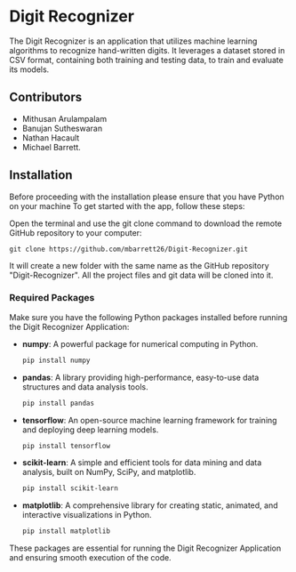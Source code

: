 # Digit Recognizer
The Digit Recognizer is an application that utilizes machine learning algorithms to recognize hand-written digits. It leverages a dataset stored in CSV format, containing both training and testing data, to train and evaluate its models.

## Contributors
- Mithusan Arulampalam
- Banujan Sutheswaran
- Nathan Hacault
- Michael Barrett.


## Installation
Before proceeding with the installation please ensure that you have Python on your machine
To get started with the app, follow these steps:

Open the terminal and use the git clone command to download the remote GitHub repository to your computer:
```
git clone https://github.com/mbarrett26/Digit-Recognizer.git
```
It will create a new folder with the same name as the GitHub repository "Digit-Recognizer". All the project files and git data will be cloned into it.


### Required Packages
Make sure you have the following Python packages installed before running the Digit Recognizer Application:
<br/>
- **numpy**: A powerful package for numerical computing in Python.
  ```bash
  pip install numpy
- **pandas**: A library providing high-performance, easy-to-use data structures and data analysis tools.
  ```bash
  pip install pandas
- **tensorflow**: An open-source machine learning framework for training and deploying deep learning models.
  ```bash
  pip install tensorflow
- **scikit-learn**: A simple and efficient tools for data mining and data analysis, built on NumPy, SciPy, and matplotlib.
  ```bash
  pip install scikit-learn
- **matplotlib**: A comprehensive library for creating static, animated, and interactive visualizations in Python.
  ```bash
  pip install matplotlib
These packages are essential for running the Digit Recognizer Application and ensuring smooth execution of the code.

